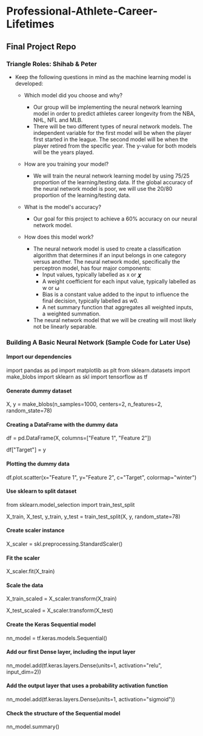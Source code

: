 # Professional-Athlete-Career-Lifetimes
## Final Project Repo

### Triangle Roles: Shihab & Peter

* Keep the following questions in mind as the machine learning model is developed:
  * Which model did you choose and why? 
    * Our group will be implementing the neural network learning model in order to predict athletes career longevity from the NBA, NHL, NFL and MLB. 
    * There will be two different types of neural network models. The independent variable for the first model will be when the player first started in the league. The second model will be when the player retired from the specific year. The y-value for both models will be the years played.

  * How are you training your model?
    * We will train the neural network learning model by using 75/25 proportion of the learning/testing data. If the global accuracy of the neural network model is poor, we will use the 20/80 proportion of the learning/testing data.
  
  * What is the model's accuracy?
    * Our goal for this project to achieve a 60% accuracy on our neural network model.
  
  * How does this model work?
    * The neural network model is used to create a classification algorithm that determines if an input belongs in one category versus another. The neural network model, specifically the perceptron model, has four major components:
      * Input values, typically labelled as x or 𝝌 
      * A weight coefficient for each input value, typically labelled as w or ⍵
      * Bias is a constant value added to the input to influence the final decision, typically labelled as w0.
      * A net summary function that aggregates all weighted inputs, a weighted summation.
    * The neural network model that we will be creating will most likely not be linearly separable. 

### Building A Basic Neural Network (Sample Code for Later Use)

#### Import our dependencies
import pandas as pd
import matplotlib as plt
from sklearn.datasets import make_blobs
import sklearn as skl
import tensorflow as tf

#### Generate dummy dataset
X, y = make_blobs(n_samples=1000, centers=2, n_features=2, random_state=78)

#### Creating a DataFrame with the dummy data
df = pd.DataFrame(X, columns=["Feature 1", "Feature 2"])

df["Target"] = y

#### Plotting the dummy data
df.plot.scatter(x="Feature 1", y="Feature 2", c="Target", colormap="winter")

#### Use sklearn to split dataset
from sklearn.model_selection import train_test_split

X_train, X_test, y_train, y_test = train_test_split(X, y, random_state=78)

#### Create scaler instance
X_scaler = skl.preprocessing.StandardScaler()

#### Fit the scaler
X_scaler.fit(X_train)

#### Scale the data
X_train_scaled = X_scaler.transform(X_train)

X_test_scaled = X_scaler.transform(X_test)

#### Create the Keras Sequential model
nn_model = tf.keras.models.Sequential()

#### Add our first Dense layer, including the input layer
nn_model.add(tf.keras.layers.Dense(units=1, activation="relu", input_dim=2))

#### Add the output layer that uses a probability activation function
nn_model.add(tf.keras.layers.Dense(units=1, activation="sigmoid"))

#### Check the structure of the Sequential model
nn_model.summary()
